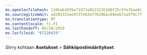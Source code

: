 ```yaml
---
ms.openlocfilehash: 110bab3d76e71973a8123235160f25c5fe76ae8c
ms.sourcegitcommit: ad203331ee9737e82ef70206ac04eeb72a5f9c7f
ms.translationtype: MT
ms.contentlocale: fi-FI
ms.lasthandoff: 06/18/2019
ms.locfileid: "67228429"
---
```

Siirry kohtaan **Asetukset** > **Sähköpostimääritykset**.